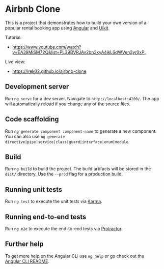 # Airbnb Clone

This is a project that demonstrates how to build your own version of a popular rental booking app using [Angular](angular.io) and [UIkit](getuikit.com).

Tutorial:

- https://www.youtube.com/watch?v=EA39MiSM72Q&list=PL39BVRJAv2bn2xyA4ikL6dWVen3yr0xP_

Live view:

- https://irek02.github.io/airbnb-clone

## Development server

Run `ng serve` for a dev server. Navigate to `http://localhost:4200/`. The app will automatically reload if you change any of the source files.

## Code scaffolding

Run `ng generate component component-name` to generate a new component. You can also use `ng generate directive|pipe|service|class|guard|interface|enum|module`.

## Build

Run `ng build` to build the project. The build artifacts will be stored in the `dist/` directory. Use the `--prod` flag for a production build.

## Running unit tests

Run `ng test` to execute the unit tests via [Karma](https://karma-runner.github.io).

## Running end-to-end tests

Run `ng e2e` to execute the end-to-end tests via [Protractor](http://www.protractortest.org/).

## Further help

To get more help on the Angular CLI use `ng help` or go check out the [Angular CLI README](https://github.com/angular/angular-cli/blob/master/README.md).
